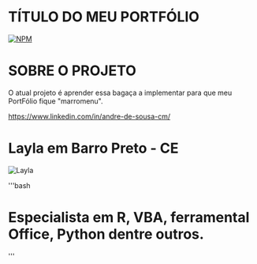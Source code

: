 # TÍTULO DO MEU PORTFÓLIO
[![NPM](https://img.shields.io/npm/l/react)](https://github.com/CarlosAndre1977/Exemplo_Readme/blob/main/LICENSE)

# SOBRE O PROJETO
O atual projeto é aprender essa bagaça a implementar para que meu PortFólio fique "marromenu".

https://www.linkedin.com/in/andre-de-sousa-cm/

# Layla em Barro Preto - CE
![Layla](https://user-images.githubusercontent.com/85024158/191248000-4c5d2a07-49be-43a4-b6bd-2862a9f87cc1.jpg)

'''bash
# Especialista em R, VBA, ferramental Office, Python dentre outros.




'''
